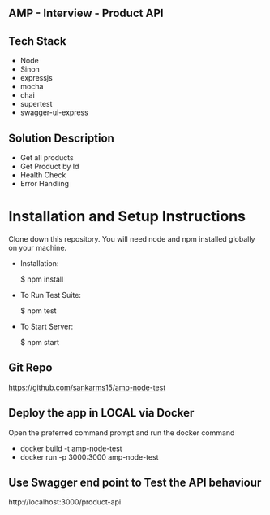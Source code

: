 ## AMP - Interview - Product API

## Tech Stack

* Node
* Sinon
* expressjs
* mocha
* chai
* supertest
* swagger-ui-express

## Solution Description

* Get all products
* Get Product by Id
* Health Check
* Error Handling

# Installation and Setup Instructions

Clone down this repository. You will need node and npm installed globally on your machine.

* Installation:

    $ npm install

* To Run Test Suite:

    $ npm test

* To Start Server:

    $ npm start
    
## Git Repo
https://github.com/sankarms15/amp-node-test

## Deploy the app in LOCAL via Docker

Open the preferred command prompt and run the docker command

*  docker build -t amp-node-test
*  docker run -p 3000:3000 amp-node-test

## Use Swagger end point to Test the API behaviour

 http://localhost:3000/product-api


